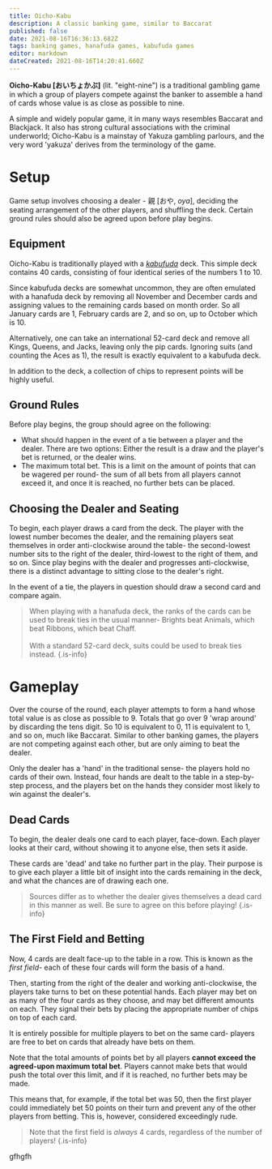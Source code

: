 ```yaml
---
title: Oicho-Kabu
description: A classic banking game, similar to Baccarat
published: false
date: 2021-08-16T16:36:13.682Z
tags: banking games, hanafuda games, kabufuda games
editor: markdown
dateCreated: 2021-08-16T14:20:41.660Z
---
```


**Oicho-Kabu [おいちょかぶ]** (lit. "eight-nine") is a traditional gambling game in which a group of players compete against the banker to assemble a hand of cards whose value is as close as possible to nine.

A simple and widely popular game, it in many ways resembles Baccarat and Blackjack. It also has strong cultural associations with the criminal underworld; Oicho-Kabu is a mainstay of Yakuza gambling parlours, and the very word 'yakuza' derives from the terminology of the game.

# Setup
Game setup involves choosing a dealer - 親 [おや, *oya*], deciding the seating arrangement of the other players, and shuffling the deck. Certain ground rules should also be agreed upon before play begins.

## Equipment
Oicho-Kabu is traditionally played with a [*kabufuda*](/en/kabufuda) deck. This simple deck contains 40 cards, consisting of four identical series of the numbers 1 to 10.

Since kabufuda decks are somewhat uncommon, they are often emulated with a hanafuda deck by removing all November and December cards and assigning values to the remaining cards based on month order. So all January cards are 1, February cards are 2, and so on, up to October which is 10.

Alternatively, one can take an international 52-card deck and remove all Kings, Queens, and Jacks, leaving only the pip cards. Ignoring suits (and counting the Aces as 1), the result is exactly equivalent to a kabufuda deck.

In addition to the deck, a collection of chips to represent points will be highly useful.

## Ground Rules
Before play begins, the group should agree on the following:

- What should happen in the event of a tie between a player and the dealer. There are two options: Either the result is a draw and the player's bet is returned, or the dealer wins.
- The maximum total bet. This is a limit on the amount of points that can be wagered per round- the sum of all bets from all players cannot exceed it, and once it is reached, no further bets can be placed.

## Choosing the Dealer and Seating
To begin, each player draws a card from the deck. The player with the lowest number becomes the dealer, and the remaining players seat themselves in order anti-clockwise around the table- the second-lowest number sits to the right of the dealer, third-lowest to the right of them, and so on. Since play begins with the dealer and progresses anti-clockwise, there is a distinct advantage to sitting close to the dealer's right.

In the event of a tie, the players in question should draw a second card and compare again.

> When playing with a hanafuda deck, the ranks of the cards can be used to break ties in the usual manner- Brights beat Animals, which beat Ribbons, which beat Chaff.<br><br>With a standard 52-card deck, suits could be used to break ties instead.
{.is-info}

# Gameplay
Over the course of the round, each player attempts to form a hand whose total value is as close as possible to 9. Totals that go over 9 'wrap around' by discarding the tens digit. So 10 is equivalent to 0, 11 is equivalent to 1, and so on, much like Baccarat. Similar to other banking games, the players are not competing against each other, but are only aiming to beat the dealer.

Only the dealer has a 'hand' in the traditional sense- the players hold no cards of their own. Instead, four hands are dealt to the table in a step-by-step process, and the players bet on the hands they consider most likely to win against the dealer's.

## Dead Cards
To begin, the dealer deals one card to each player, face-down. Each player looks at their card, without showing it to anyone else, then sets it aside.

These cards are 'dead' and take no further part in the play. Their purpose is to give each player a little bit of insight into the cards remaining in the deck, and what the chances are of drawing each one.

> Sources differ as to whether the dealer gives themselves a dead card in this manner as well. Be sure to agree on this before playing!
{.is-info}

## The First Field and Betting
Now, 4 cards are dealt face-up to the table in a row. This is known as the *first field*- each of these four cards will form the basis of a hand.

Then, starting from the right of the dealer and working anti-clockwise, the players take turns to bet on these potential hands. Each player may bet on as many of the four cards as they choose, and may bet different amounts on each. They signal their bets by placing the appropriate number of chips on top of each card.

It is entirely possible for multiple players to bet on the same card- players are free to bet on cards that already have bets on them.

Note that the total amounts of points bet by all players **cannot exceed the agreed-upon maximum total bet**. Players cannot make bets that would push the total over this limit, and if it is reached, no further bets may be made.

This means that, for example, if the total bet was 50, then the first player could immediately bet 50 points on their turn and prevent any of the other players from betting. This is, however, considered exceedingly rude.

> Note that the first field is *always* 4 cards, regardless of the number of players!
{.is-info}







gfhgfh